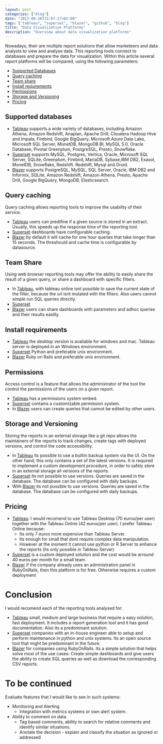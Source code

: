 ```yaml
---
layout: post
categories: ["blog"]
date: "2017-09-26T23:07:17+02:00"
tags: ["tableau", "superset", "blazer", "github", "blog"]
title: "Data Visualization Platforms"
description: "Overview about data visualization platforms"
---
```


Nowadays, their are multiple report solutions that allow marketeers and data analysts to view and analyse data. This reporting tools connect to databases and prepare the data for visualization.
Within this article several report platforms will be compared, using the following parameters:

* [Supported Databases](#supported-databases)
* [Query caching](#query-caching)
* [Team share](#team-share)
* [Install requirements](#install-requirements)
* [Permissions](#permissions)
* [Storage and Versioning](#storage-and-versioning)
* [Pricing](#pricing)

## Supported databases

* [Tableau](www.tableau.com) supports a wide variety of databases, including Amazon Athena, Amazon Redshift, Anaplan, Apache Drill, Cloudera Hadoop Hive and Impala, Firebird, Google BigQuery, Microsoft Azure Data Lake, Microsoft SQL Server, MonetDB, MongoDB BI, MySQL 5.0, Oracle Database, Pivotal Greenplum, PostgreSQL, Presto, Snowflake.
* [Superset](https://github.com/apache/incubator-superset) supports MySQL, Postgres, Vertica, Oracle, Microsoft SQL Server, SQLite, Greenplum, Firebird, MariaDB, Sybase,IBM DB2, Exasol, MonetDB, Snowflake, Redshift. Redshift, Mysql and Druid.
* [Blazer](https://github.com/ankane/blazer) supports PostgreSQL, MySQL, SQL Server, Oracle, IBM DB2 and Informix, SQLite, Amazon Redshift, Amazon Athena, Presto, Apache Drill, Google BigQuery, MongoDB, Elasticsearch.

## Query caching

Query caching allows reporting tools to improve the usability of their service.

* [Tableau](www.tableau.com) users can predifine if a given source is stored in an extract. Usually, this speeds up the response time of the reporting tool.
* [Superset](https://github.com/apache/incubator-superset) dashboards have configurable caching.
* [Blazer](https://github.com/ankane/blazer) by default it will cache for one hour queries that take longer than 15 seconds. The threshould and cache time is configurable by datasource.

## Team Share
Using web browser reporting tools may offer the ability to easily share the result of a given query, or share a dashboard with specific filters.

* In [Tableau](www.tableau.com), with tableau online isnt possible to save the current state of the filter, because the url isnt mutated with the filters. Also users cannot simple run SQL queries directly.
* [Superset](https://github.com/apache/incubator-superset)
* [Blazer](https://github.com/ankane/blazer) users can share dashboards with parameters and adhoc queries and their results easilly.

## Install requirements
* [Tableau](www.tableau.com) the desktop version is avaliable for windows and mac. Tableau server is deployed in an Windows environment.
* [Superset](https://github.com/apache/incubator-superset) Python and preferable unix environment.
* [Blazer](https://github.com/ankane/blazer) Ruby on Rails and preferable unix environment.

## Permissions
Access control is a feature that allows the administrator of the tool the control the permissions of the users on a given report.

* [Tableau](www.tableau.com) has a permissions system embed.
* [Superset](https://github.com/apache/incubator-superset) contains a customizable permission system.
* In [Blazer](https://github.com/ankane/blazer) users can create queries that cannot be edited by other users.

## Storage and Versioning

Storing the reports in an external storage like a git repo allows the maintainers of the reports to track changes, create tags with deployed versions, and control the code accessibility.

* In [Tableau](www.tableau.com) its possible to use a builtin backup system via the UI. On the other hand, this only contains a set of the latest versions. It is required to implement a custom development procedure, in order to safely store in an external storage all versions of the reports.
* [Superset](https://github.com/apache/incubator-superset) its not possible to use versions. Queries are saved in the database. The database can be configured with daily backups.
* With [Blazer](https://github.com/ankane/blazer) its not possible to use versions. Queries are saved in the database. The database can be configured with daily backups.

## Pricing

* [Tableau](www.tableau.com): I would recomend to use Tableau Desktop (70 euros/per user) together with the Tableau Online (42 euros/per user). I prefer Tableau Online because:
    - Its only 7 euros more expensive than Tableau Server.
    - Its enough for small that dont require complex data manipulation.
    - However at the moment it cannot use python or
    R Server to enhance the reports (its only possible in Tableau Server)
* [Superset](https://github.com/apache/incubator-superset) is a custom deployed solution and the cost would be arround 40 euros per month for a small team.
* [Blazer](https://github.com/ankane/blazer) if the company already uses an administration panel in RubyOnRails, then this platform is for free. Otherwise requires a custom deployment

# Conclusion

I would recomend each of the reporting tools analysed for:

* [Tableau](www.tableau.com) small, medium and large business that require a easy solution, fast deployment. It includes a report generation tool and it has good documentation. Also its a predominant solution.
* [Superset](https://github.com/apache/incubator-superset) companies with an in-house engineer able to setup and perform maintenance in python and unix systems. Its an open source tool that might be predominant in the future.
* [Blazer](https://github.com/ankane/blazer) for companies using RubyOnRails. Its a simple solution that helps solve most of the use cases: Create simple dashboards and give users the ability to create SQL queries as well as download the corresponding CSV reports.

# To be continued

Evaluate features that I would like to see in such systems:

* Monitoring and Alerting
    - Integration with metrics systems or own alert system.
* Ability to comment on data
    - Tag based comments, ability to search for relative comments and identify similar situations.
    - Anotate the decision - explain and classify the situation as ignored or addressed


